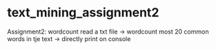 # text_mining_assignment2
Assignment2: wordcount
 <How my program runs>
 read a txt file -> wordcount most 20 common words in tje text -> directly print on console
 
